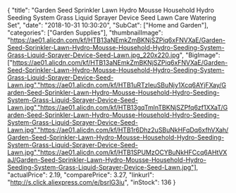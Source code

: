 {
	"title": "Garden Seed Sprinkler Lawn Hydro Mousse Household Hydro Seeding System Grass Liquid Sprayer Device Seed Lawn Care Watering Set",
	"date": "2018-10-31 10:30:20",
	"SubCat": ["Home and Garden"],
	"categories": ["Garden Supplies"],
	"thumbnailImage": "https://ae01.alicdn.com/kf/HTB13aNEmkZmBKNjSZPiq6xFNVXaE/Garden-Seed-Sprinkler-Lawn-Hydro-Mousse-Household-Hydro-Seeding-System-Grass-Liquid-Sprayer-Device-Seed-Lawn.jpg_220x220.jpg",
	"BigImage": ["https://ae01.alicdn.com/kf/HTB13aNEmkZmBKNjSZPiq6xFNVXaE/Garden-Seed-Sprinkler-Lawn-Hydro-Mousse-Household-Hydro-Seeding-System-Grass-Liquid-Sprayer-Device-Seed-Lawn.jpg","https://ae01.alicdn.com/kf/HTB1uRTzIeuSBuNjy1Xcq6AYjFXay/Garden-Seed-Sprinkler-Lawn-Hydro-Mousse-Household-Hydro-Seeding-System-Grass-Liquid-Sprayer-Device-Seed-Lawn.jpg","https://ae01.alicdn.com/kf/HTB13gqTmlnTBKNjSZPfq6zf1XXaT/Garden-Seed-Sprinkler-Lawn-Hydro-Mousse-Household-Hydro-Seeding-System-Grass-Liquid-Sprayer-Device-Seed-Lawn.jpg","https://ae01.alicdn.com/kf/HTB1r6Dhz2uSBuNkHFqDq6xfhVXah/Garden-Seed-Sprinkler-Lawn-Hydro-Mousse-Household-Hydro-Seeding-System-Grass-Liquid-Sprayer-Device-Seed-Lawn.jpg","https://ae01.alicdn.com/kf/HTB1SPUMzOCYBuNkHFCcq6AHtVXaJ/Garden-Seed-Sprinkler-Lawn-Hydro-Mousse-Household-Hydro-Seeding-System-Grass-Liquid-Sprayer-Device-Seed-Lawn.jpg"],
	"actualPrice": 2.19,
	"comparePrice": 3.27,
	"linkurl": "http://s.click.aliexpress.com/e/bsrlG3iu",
	"inStock": 136
}
